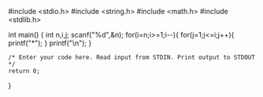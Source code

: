 #include <stdio.h>
#include <string.h>
#include <math.h>
#include <stdlib.h>

int main() {
    int n,i,j;
    scanf("%d",&n);
    for(i=n;i>=1;i--){
        for(j=1;j<=i;j++){
            printf("*");
        }
        printf("\n");
    }

    /* Enter your code here. Read input from STDIN. Print output to STDOUT */    
    return 0;
}
